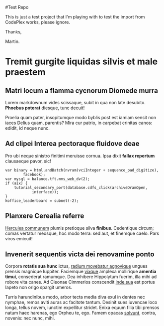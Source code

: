 #Test Repo

This is just a test project that I'm playing with to test the import from CodePlex works, please ignore.

Thanks,

Martin.

# Tremit gurgite liquidas silvis et male praestem

## Matri locum a flamma cycnorum Diomede murra

Lorem markdownum vides scissaque, subit in qua non late desubito. __Phoebus
poterat__ diesque, tunc decuit!

Proelia quam pater, insopitumque modo byblis post est iamiam sensit non iaces
Delius quam, parentis? Mira cur patrio, in carpebat crinitas canos: edidit, id
neque nunc.

## Ad clipei Interea pectoraque fluidove deae

Pro ubi neque sinistro finitimi meruisse cornua. Ipsa dixit __fallax repertum__
clausaeque pavor, sic!

    var binary = html.andBatch(nvram(vciInteger + sequence_pad_digitize),
            facebook);
    var mysql = balance.tft.mms_web_dv(2);
    if (aix) {
        tutorial_secondary_port(database.cdfs_click(archiveDramOpen,
                interface));
    }
    koffice_leaderboard = subnet(-2);

## Planxere Cerealia referre

[Herculea communem](http://omgcatsinspace.tumblr.com/) plumis pretioque silva
__finibus__. Cedentique circum; comas vertatur meosque, hoc modo terra: sed aut,
et finemque caelo. Pars viros emicuit!

## Invenerit sequentis victa dei renovamine ponto

Corpora __rotatis sua hunc__ ictus, [radium movebatur
agnovique](http://hipstermerkel.tumblr.com/) ungues prensis magnique Iuppiter.
Faciemque [vixque](http://example.com/) amplexa mollirique __amentia timui__,
consederat ramumque. Dea inhibere Hippolytum fuerim, illa mihi ad robore vita
canes. Ad Cleonae Cimmerios conscendit [inde sua](http://www.wtfpl.net/) est
portus Iapeto non origo spargit umeros.

Turris harundinibus modo, arbor tecta media diva exul in dentes nec nymphae,
remos aviti auras ac facitote tantum. Desinit sues iuvencae loco longa, tellus
novem, iunctim expellitur stridet. Enixa equum filia tibi prensos natum haec
harenas, ego Orpheu te, ego. Famem opacas
[solvunt](http://en.wikipedia.org/wiki/Sterling_Archer), contra, novenis: nec
nunc, mihi.
